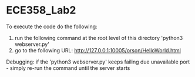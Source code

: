 # ECE358_Lab2
To execute the code do the following: 
1. run the following command at the root level of this directory 'python3 webserver.py'
2. go to the following URL: http://127.0.0.1:10005/orson/HelloWorld.html

Debugging: if the 'python3 webserver.py' keeps failing due unavailable port - simply re-run the command until the server starts
